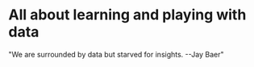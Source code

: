 # All about learning and playing with data
"We are surrounded by data 
  but starved for insights.
              --Jay Baer"
